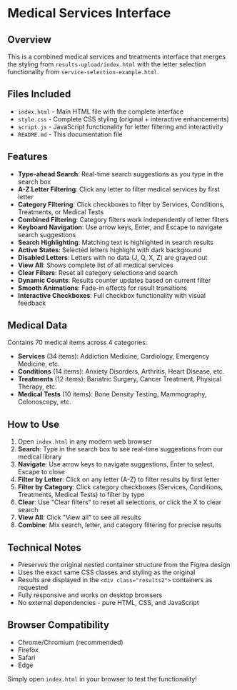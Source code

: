 # Medical Services Interface

## Overview
This is a combined medical services and treatments interface that merges the styling from `results-upload/index.html` with the letter selection functionality from `service-selection-example.html`.

## Files Included
- `index.html` - Main HTML file with the complete interface
- `style.css` - Complete CSS styling (original + interactive enhancements)
- `script.js` - JavaScript functionality for letter filtering and interactivity
- `README.md` - This documentation file

## Features
- **Type-ahead Search**: Real-time search suggestions as you type in the search box
- **A-Z Letter Filtering**: Click any letter to filter medical services by first letter
- **Category Filtering**: Click checkboxes to filter by Services, Conditions, Treatments, or Medical Tests
- **Combined Filtering**: Category filters work independently of letter filters
- **Keyboard Navigation**: Use arrow keys, Enter, and Escape to navigate search suggestions
- **Search Highlighting**: Matching text is highlighted in search results
- **Active States**: Selected letters highlight with dark background
- **Disabled Letters**: Letters with no data (J, Q, X, Z) are grayed out
- **View All**: Shows complete list of all medical services
- **Clear Filters**: Reset all category selections and search
- **Dynamic Counts**: Results counter updates based on current filter
- **Smooth Animations**: Fade-in effects for result transitions
- **Interactive Checkboxes**: Full checkbox functionality with visual feedback

## Medical Data
Contains 70 medical items across 4 categories:
- **Services** (34 items): Addiction Medicine, Cardiology, Emergency Medicine, etc.
- **Conditions** (14 items): Anxiety Disorders, Arthritis, Heart Disease, etc.
- **Treatments** (12 items): Bariatric Surgery, Cancer Treatment, Physical Therapy, etc.
- **Medical Tests** (10 items): Bone Density Testing, Mammography, Colonoscopy, etc.

## How to Use
1. Open `index.html` in any modern web browser
2. **Search**: Type in the search box to see real-time suggestions from our medical library
3. **Navigate**: Use arrow keys to navigate suggestions, Enter to select, Escape to close
4. **Filter by Letter**: Click on any letter (A-Z) to filter results by first letter
5. **Filter by Category**: Click category checkboxes (Services, Conditions, Treatments, Medical Tests) to filter by type
6. **Clear**: Use "Clear filters" to reset all selections, or click the X to clear search
7. **View All**: Click "View all" to see all results
8. **Combine**: Mix search, letter, and category filtering for precise results

## Technical Notes
- Preserves the original nested container structure from the Figma design
- Uses the exact same CSS classes and styling as the original
- Results are displayed in the `<div class="results2">` containers as requested
- Fully responsive and works on desktop browsers
- No external dependencies - pure HTML, CSS, and JavaScript

## Browser Compatibility
- Chrome/Chromium (recommended)
- Firefox
- Safari
- Edge

Simply open `index.html` in your browser to test the functionality!
